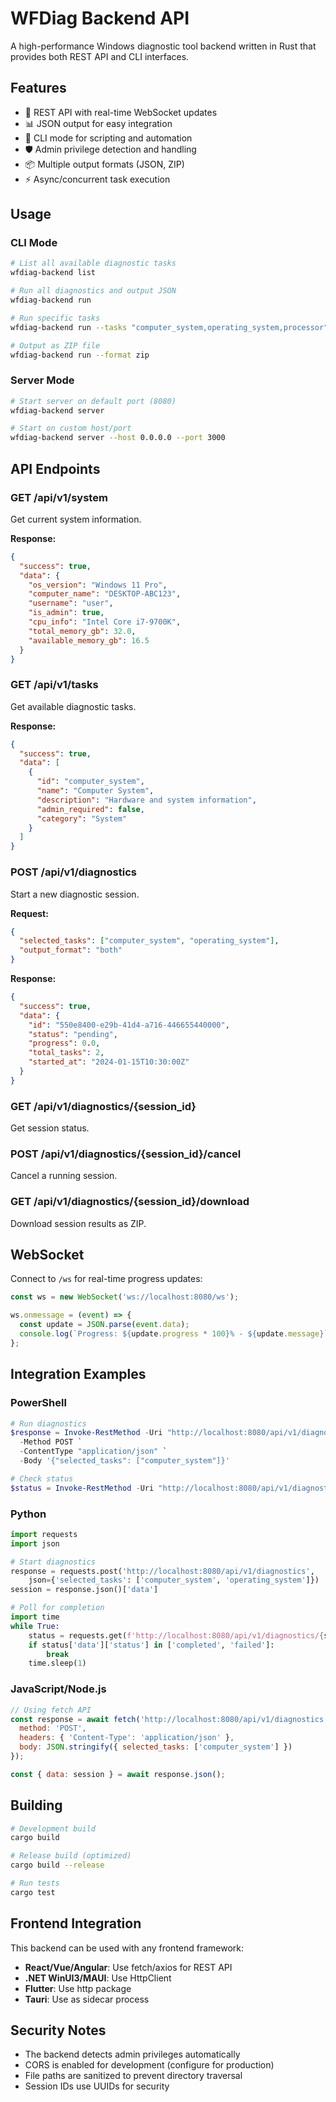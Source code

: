 # WFDiag Backend API

A high-performance Windows diagnostic tool backend written in Rust that provides both REST API and CLI interfaces.

## Features

- 🚀 REST API with real-time WebSocket updates
- 📊 JSON output for easy integration
- 🔧 CLI mode for scripting and automation
- 🛡️ Admin privilege detection and handling
- 📦 Multiple output formats (JSON, ZIP)
- ⚡ Async/concurrent task execution

## Usage

### CLI Mode

```bash
# List all available diagnostic tasks
wfdiag-backend list

# Run all diagnostics and output JSON
wfdiag-backend run

# Run specific tasks
wfdiag-backend run --tasks "computer_system,operating_system,processor"

# Output as ZIP file
wfdiag-backend run --format zip
```

### Server Mode

```bash
# Start server on default port (8080)
wfdiag-backend server

# Start on custom host/port
wfdiag-backend server --host 0.0.0.0 --port 3000
```

## API Endpoints

### GET /api/v1/system
Get current system information.

**Response:**
```json
{
  "success": true,
  "data": {
    "os_version": "Windows 11 Pro",
    "computer_name": "DESKTOP-ABC123",
    "username": "user",
    "is_admin": true,
    "cpu_info": "Intel Core i7-9700K",
    "total_memory_gb": 32.0,
    "available_memory_gb": 16.5
  }
}
```

### GET /api/v1/tasks
Get available diagnostic tasks.

**Response:**
```json
{
  "success": true,
  "data": [
    {
      "id": "computer_system",
      "name": "Computer System",
      "description": "Hardware and system information",
      "admin_required": false,
      "category": "System"
    }
  ]
}
```

### POST /api/v1/diagnostics
Start a new diagnostic session.

**Request:**
```json
{
  "selected_tasks": ["computer_system", "operating_system"],
  "output_format": "both"
}
```

**Response:**
```json
{
  "success": true,
  "data": {
    "id": "550e8400-e29b-41d4-a716-446655440000",
    "status": "pending",
    "progress": 0.0,
    "total_tasks": 2,
    "started_at": "2024-01-15T10:30:00Z"
  }
}
```

### GET /api/v1/diagnostics/{session_id}
Get session status.

### POST /api/v1/diagnostics/{session_id}/cancel
Cancel a running session.

### GET /api/v1/diagnostics/{session_id}/download
Download session results as ZIP.

## WebSocket

Connect to `/ws` for real-time progress updates:

```javascript
const ws = new WebSocket('ws://localhost:8080/ws');

ws.onmessage = (event) => {
  const update = JSON.parse(event.data);
  console.log(`Progress: ${update.progress * 100}% - ${update.message}`);
};
```

## Integration Examples

### PowerShell
```powershell
# Run diagnostics
$response = Invoke-RestMethod -Uri "http://localhost:8080/api/v1/diagnostics" `
  -Method POST `
  -ContentType "application/json" `
  -Body '{"selected_tasks": ["computer_system"]}'

# Check status
$status = Invoke-RestMethod -Uri "http://localhost:8080/api/v1/diagnostics/$($response.data.id)"
```

### Python
```python
import requests
import json

# Start diagnostics
response = requests.post('http://localhost:8080/api/v1/diagnostics', 
    json={'selected_tasks': ['computer_system', 'operating_system']})
session = response.json()['data']

# Poll for completion
import time
while True:
    status = requests.get(f'http://localhost:8080/api/v1/diagnostics/{session["id"]}').json()
    if status['data']['status'] in ['completed', 'failed']:
        break
    time.sleep(1)
```

### JavaScript/Node.js
```javascript
// Using fetch API
const response = await fetch('http://localhost:8080/api/v1/diagnostics', {
  method: 'POST',
  headers: { 'Content-Type': 'application/json' },
  body: JSON.stringify({ selected_tasks: ['computer_system'] })
});

const { data: session } = await response.json();
```

## Building

```bash
# Development build
cargo build

# Release build (optimized)
cargo build --release

# Run tests
cargo test
```

## Frontend Integration

This backend can be used with any frontend framework:
- **React/Vue/Angular**: Use fetch/axios for REST API
- **.NET WinUI3/MAUI**: Use HttpClient
- **Flutter**: Use http package
- **Tauri**: Use as sidecar process

## Security Notes

- The backend detects admin privileges automatically
- CORS is enabled for development (configure for production)
- File paths are sanitized to prevent directory traversal
- Session IDs use UUIDs for security